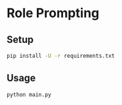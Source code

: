 # Role Prompting

## Setup
```bash
pip install -U -r requirements.txt
```

## Usage
```bash
python main.py
```

